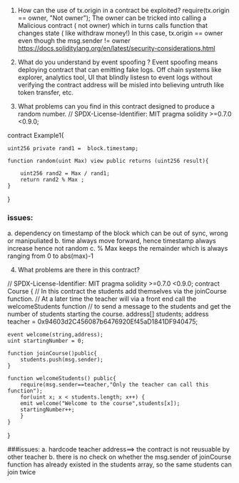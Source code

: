 1. How can the use of tx.origin in a contract be exploited?
require(tx.origin == owner, "Not owner");
The owner can be tricked into calling a Malicious contract ( not owner) which in turns calls function that changes state ( like withdraw money!)
In this case, tx.origin == owner even though the msg.sender != owner
https://docs.soliditylang.org/en/latest/security-considerations.html

2. What do you understand by event spoofing ?
Event spoofing means deploying contract that can emitting fake logs. Off chain systems like explorer, analytics tool, UI that blindly listesn to event logs without verifying the contract address will be misled into believing untruth like token transfer, etc.

3. What problems can you find in this contract designed to produce a random number.
// SPDX-License-Identifier: MIT
pragma solidity >=0.7.0 <0.9.0;


contract Example1{

    uint256 private rand1 =  block.timestamp;

    function random(uint Max) view public returns (uint256 result){

        uint256 rand2 = Max / rand1;
        return rand2 % Max ;
    }
}

### issues:
a. dependency on timestamp of the block which can be out of sync, wrong or manipuliated 
b. time always move forward, hence timestamp always increase hence not random
c. % Max keeps the remainder which is always ranging from 0 to abs(max)-1

4. What problems are there in this contract?

// SPDX-License-Identifier: MIT
pragma solidity >=0.7.0 <0.9.0;
contract Course {
    // In this contract the students add themselves via the joinCourse function.
    // At a later time the teacher will via a front end call the welcomeStudents function
    // to send a message to the students and get the number of students starting the course.
    address[] students;
    address teacher = 0x94603d2C456087b6476920Ef45aD1841DF940475;

    event welcome(string,address);
    uint startingNumber = 0;

    function joinCourse()public{
        students.push(msg.sender);
    }

    function welcomeStudents() public{
        require(msg.sender==teacher,"Only the teacher can call this function");
        for(uint x; x < students.length; x++) {
        emit welcome("Welcome to the course",students[x]);
        startingNumber++;
        }
    }
}

###issues:
a. hardcode teacher address==> the contract is not reusuable by other teacher
b. there is no check on whether the msg.sender of joinCourse function has already existed in the students array, so the same students can join twice